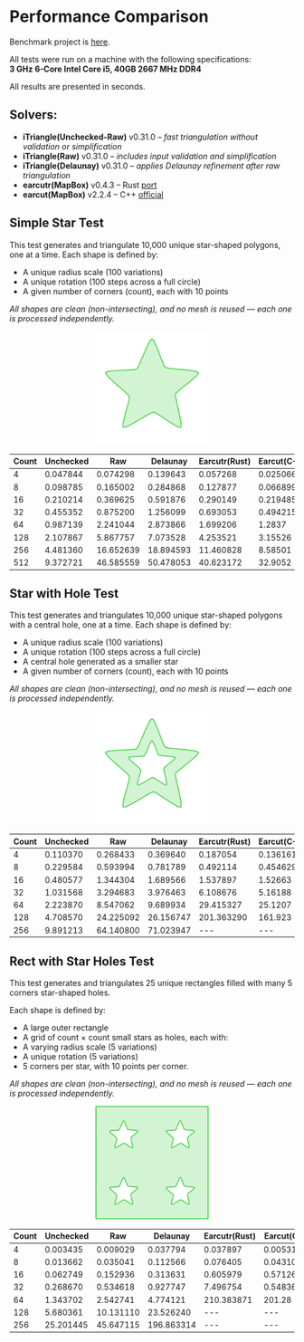 # Performance Comparison

Benchmark project is [here](https://github.com/iShape-Rust/iTriangle/tree/main/performance).

All tests were run on a machine with the following specifications:  
**3 GHz 6-Core Intel Core i5, 40GB 2667 MHz DDR4**  

All results are presented in seconds.

## Solvers:

- **iTriangle(Unchecked-Raw)** v0.31.0 _– fast triangulation without validation or simplification_
- **iTriangle(Raw)** v0.31.0 _– includes input validation and simplification_
- **iTriangle(Delaunay)** v0.31.0 _– applies Delaunay refinement after raw triangulation_
- **earcutr(MapBox)** v0.4.3 – Rust [port](https://crates.io/crates/earcutr)
- **earcut(MapBox)** v2.2.4 – C++ [official](https://github.com/mapbox/earcut.hpp)


## Simple Star Test

This test generates and triangulate 10,000 unique star-shaped polygons, one at a time.
Each shape is defined by:

- A unique radius scale (100 variations)
- A unique rotation (100 steps across a full circle)
- A given number of corners (count), each with 10 points

_All shapes are clean (non-intersecting), and no mesh is reused — each one is processed independently._

<p align="center">
  <img src="test_0.svg" width="200"/>
</p>

| Count   | Unchecked    | Raw           | Delaunay     | Earcutr(Rust) |  Earcut(C++) |
|---------|--------------|---------------|--------------|---------------|--------------|
| 4       | 0.047844     | 0.074298      | 0.139643     | 0.057268      | 0.025066     |
| 8       | 0.098785     | 0.165002      | 0.284868     | 0.127877      | 0.0668991    |
| 16      | 0.210214     | 0.369625      | 0.591876     | 0.290149      | 0.219485     |
| 32      | 0.455352     | 0.875200      | 1.256099     | 0.693053      | 0.494215     |
| 64      | 0.987139     | 2.241044      | 2.873866     | 1.699206      | 1.2837       |
| 128     | 2.107867     | 5.867757      | 7.073528     | 4.253521      | 3.15526      |
| 256     | 4.481360     | 16.652639     | 18.894593    | 11.460828     | 8.58501      |
| 512     | 9.372721     | 46.585559     | 50.478053    | 40.623172     | 32.9052      |

## Star with Hole Test

This test generates and triangulates 10,000 unique star-shaped polygons with a central hole, one at a time.
Each shape is defined by:

- A unique radius scale (100 variations)
- A unique rotation (100 steps across a full circle)
- A central hole generated as a smaller star
- A given number of corners (count), each with 10 points

_All shapes are clean (non-intersecting), and no mesh is reused — each one is processed independently._

<p align="center">
  <img src="test_1.svg" width="200"/>
</p>

| Count   | Unchecked    | Raw           | Delaunay     | Earcutr(Rust) |  Earcut(C++) |
|---------|--------------|---------------|--------------|---------------|--------------|
| 4       | 0.110370     | 0.268433      | 0.369640     | 0.187054      | 0.136161     |
| 8       | 0.229584     | 0.593994      | 0.781789     | 0.492114      | 0.454629     |
| 16      | 0.480577     | 1.344304      | 1.689566     | 1.537897      | 1.52663      |
| 32      | 1.031568     | 3.294683      | 3.976463     | 6.108676      | 5.16188      |
| 64      | 2.223870     | 8.547062      | 9.689934     | 29.415327     | 25.1207      |
| 128     | 4.708570     | 24.225092     | 26.156747    | 201.363290    | 161.923      |
| 256     | 9.891213     | 64.140800     | 71.023947    | ---           | ---          |


## Rect with Star Holes Test

This test generates and triangulates 25 unique rectangles filled with many 5 corners star-shaped holes.

Each shape is defined by:

- A large outer rectangle
- A grid of count × count small stars as holes, each with:
- A varying radius scale (5 variations)
- A unique rotation (5 variations)
- 5 corners per star, with 10 points per corner.

_All shapes are clean (non-intersecting), and no mesh is reused — each one is processed independently._

<p align="center">
  <img src="test_2.svg" width="200"/>
</p>

| Count   | Unchecked    | Raw           | Delaunay     | Earcutr(Rust) |  Earcut(C++) |
|---------|--------------|---------------|--------------|---------------|--------------|
| 4       | 0.003435     | 0.009029      | 0.037794     | 0.037897      | 0.00531192   |
| 8       | 0.013662     | 0.035041      | 0.112566     | 0.076405      | 0.0431032    |
| 16      | 0.062749     | 0.152936      | 0.313631     | 0.605979      | 0.571262     |
| 32      | 0.268670     | 0.534618      | 0.927747     | 7.496754      | 0.54836      |
| 64      | 1.343702     | 2.542741      | 4.774121     | 210.383871    | 201.28       |
| 128     | 5.680361     | 10.131110     | 23.526240    | ---           | ---          |
| 256     | 25.201445    | 45.647115     | 196.863314   | ---           | ---          |

